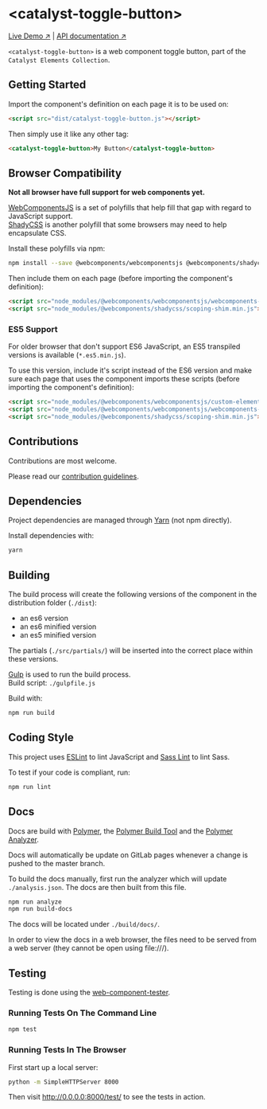 # &lt;catalyst-toggle-button&gt;

[Live Demo ↗](http://catalystelements.pages.gitlab.wgtn.cat-it.co.nz/catalyst-toggle-button/#/elements/catalyst-toggle-button/demos/es6-component-demo)
|
[API documentation ↗](http://catalystelements.pages.gitlab.wgtn.cat-it.co.nz/catalyst-toggle-button/#/elements/catalyst-toggle-button)

`<catalyst-toggle-button>` is a web component toggle button, part of the `Catalyst Elements Collection`.

## Getting Started

Import the component's definition on each page it is to be used on:

```html
<script src="dist/catalyst-toggle-button.js"></script>
```

Then simply use it like any other tag:

```html
<catalyst-toggle-button>My Button</catalyst-toggle-button>
```

## Browser Compatibility

**Not all browser have full support for web components yet.**

[WebComponentsJS](https://github.com/webcomponents/webcomponentsjs) is a set of polyfills that help fill that gap with regard to JavaScript support.  
[ShadyCSS](https://github.com/webcomponents/shadycss) is another polyfill that some browsers may need to help encapsulate CSS.

Install these polyfills via npm:

```sh
npm install --save @webcomponents/webcomponentsjs @webcomponents/shadycss
```

Then include them on each page (before importing the component's definition):

```html
<script src="node_modules/@webcomponents/webcomponentsjs/webcomponents-loader.js"></script>
<script src="node_modules/@webcomponents/shadycss/scoping-shim.min.js"></script>
```

### ES5 Support

For older browser that don't support ES6 JavaScript, an ES5 transpiled versions is available (`*.es5.min.js`).

To use this version, include it's script instead of the ES6 version and make sure each page that uses the component imports these scripts (before importing the component's definition):

```html
<script src="node_modules/@webcomponents/webcomponentsjs/custom-elements-es5-adapter.js"></script>
<script src="node_modules/@webcomponents/webcomponentsjs/webcomponents-loader.js"></script>
<script src="node_modules/@webcomponents/shadycss/scoping-shim.min.js"></script>
```

## Contributions

Contributions are most welcome.

Please read our [contribution guidelines](./CONTRIBUTING.md).

## Dependencies

Project dependencies are managed through [Yarn](https://yarnpkg.com/lang/en/docs/install/) (not npm directly).

Install dependencies with:

```sh
yarn
```

## Building

The build process will create the following versions of the component in the distribution folder (`./dist`):

* an es6 version
* an es6 minified version
* an es5 minified version

The partials (`./src/partials/`) will be inserted into the correct place within these versions.

[Gulp](https://gulpjs.com/) is used to run the build process.  
Build script: `./gulpfile.js`

Build with:

```sh
npm run build
```

## Coding Style

This project uses [ESLint](http://eslint.org/) to lint JavaScript and [Sass Lint](https://github.com/sasstools/sass-lint) to lint Sass.

To test if your code is compliant, run:

```sh
npm run lint
```

## Docs

Docs are build with [Polymer](https://www.polymer-project.org/), the [Polymer Build Tool](https://github.com/Polymer/polymer-build) and the [Polymer Analyzer](https://github.com/Polymer/polymer-analyzer).

Docs will automatically be update on GitLab pages whenever a change is pushed to the master branch.

To build the docs manually, first run the analyzer which will update `./analysis.json`. The docs are then built from this file.

```sh
npm run analyze
npm run build-docs
```

The docs will be located under `./build/docs/`.

In order to view the docs in a web browser, the files need to be served from a web server (they cannot be open using file:///).

## Testing

Testing is done using the [web-component-tester](https://github.com/Polymer/web-component-tester).

### Running Tests On The Command Line

```sh
npm test
```

### Running Tests In The Browser

First start up a local server:

```sh
python -m SimpleHTTPServer 8000
```

Then visit http://0.0.0.0:8000/test/ to see the tests in action.
